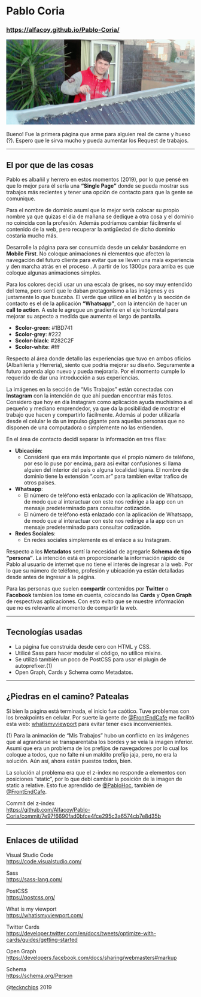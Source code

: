 # Pablo Coria
### https://alfacoy.github.io/Pablo-Coria/

![Pablito](./app/image/readme-pablo.png)

Bueno! Fue la primera página que arme para alguien real de carne y hueso (?). Espero que le sirva mucho y pueda aumentar los Request de trabajos.

---

## El por que de las cosas

Pablo es albañil y herrero en estos momentos (2019), por lo que pensé en que lo mejor para él sería una **“Single Page”** donde se pueda mostrar sus trabajos más recientes y tener una opción de contacto para que la gente se comunique.

Para el nombre de dominio asumí que lo mejor sería colocar su propio nombre ya que quizas el dia de mañana se dedique a otra cosa y el dominio no coincida con la profesión. Además podríamos cambiar fácilmente el contenido de la web, pero recuperar la antigüedad de dicho dominio costaría mucho más.

Desarrolle la página  para ser consumida desde un celular basándome en  **Mobile First**. No coloque animaciones ni elementos que afecten la navegación del futuro cliente para evitar que se lleven una mala experiencia y den marcha atrás en el proceso . A partir de los 1300px para arriba es que coloque algunas animaciones simples.

Para los colores decidí usar un una escala de grises, no soy muy entendido del tema, pero sentí que le daban protagonismo a las imágenes y es justamente lo que buscaba. El verde que utilicé en el botón y la sección de contacto es el de la aplicación **“Whatsapp”**, con la intención de hacer un **call to action**. A este le agregue un gradiente en el eje horizontal para mejorar su aspecto a medida que aumenta el largo de pantalla.

* **$color-green**: #1BD741
* **$color-grey**: #222
* **$color-black**: #282C2F
* **$color-white**: #fff

Respecto al área donde detallo las experiencias que tuvo en ambos oficios (Albañilería y Herrería), siento que podría mejorar su diseño. Seguramente a futuro aprenda algo nuevo y pueda mejorarla. Por el momento cumple lo requerido de dar una introducción a sus experiencias.

La imágenes en la sección de “Mis Trabajos” están conectadas con **Instagram** con la intención de que ahí puedan encontrar más fotos. Considero que hoy en día Instagram como aplicación ayuda muchisimo a el pequeño y mediano emprendedor, ya que da la posibilidad de mostrar el trabajo que hacen y compartirlo fácilmente. Además al poder utilizarla desde el celular le da un impulso gigante para aquellas personas que no disponen de una computadora o simplemente no las entienden.

En el área de contacto decidí separar la información en tres filas:
* **Ubicación**:
  * Consideré que era más importante que el propio número de teléfono, por eso lo puse por encima, para así evitar            confusiones si llama alguien del interior del país o alguna localidad lejana. El nombre de dominio tiene la extensión “.com.ar” para tambien evitar trafico de otros paises. 
* **Whatsapp**:
  * El número de teléfono está enlazado con la aplicación de Whatsapp, de modo que al interactuar con este nos redirige a la app con un mensaje predeterminado para consultar cotización.
  * El número de teléfono está enlazado con la aplicación de Whatsapp, de modo que al interactuar con este nos redirige a la app con un mensaje predeterminado para consultar cotización.
* **Redes Sociales**:
  * En redes sociales simplemente es el enlace a su Instagram.

Respecto a los **Metadatos** sentí la necesidad de agregarle **Schema de tipo “persona”**. La intención está en proporcionarle la información rápido de Pablo al usuario de internet  que no tiene el interés de ingresar a la web. Por lo que su número de teléfono, profesión y ubicación ya están detalladas desde antes de ingresar a la página.

Para las personas que suelen **compartir** contenidos por **Twitter** o **Facebook** tambien los tome en cuenta, colocando las **Cards** y **Open Graph** de respectivas aplicaciones. Con esto evito que se muestre información que no es relevante al momento de compartir la web.

---

## Tecnologías usadas

* La página fue construida desde cero con HTML y CSS. 
* Utilicé Sass para hacer modular el código, no utilice mixins.
* Se utilizó también un poco de PostCSS para usar el plugin de autoprefixer.(1)
* Open Graph, Cards y Schema como Metadatos.

---

## ¿Piedras en el camino? Patealas

Si bien la página está terminada, el inicio fue caótico. Tuve problemas con los breakpoints en celular. Por suerte la gente de [@FrontEndCafe](https://twitter.com/FrontEndCafe) me facilitó esta web: [whatismyviewport](https://whatismyviewport.com/) para evitar tener esos inconvenientes.

(1) Para la animación de “Mis Trabajos” hubo un conflicto en las imágenes que al agrandarse se transparentaba los bordes y se veía la imagen inferior. Asumi que era un problema de los prefijos de navegadores por lo cual los coloque a todos, que no falte ni un maldito prefijo jaja, pero, no era la solución. Aún así, ahora están puestos todos, bien.

La solución al problema era que el z-index no responde a elementos con posiciones “static”, por lo que debí cambiar la posición de la imagen de static a relative. Esto fue aprendido de [@PabloHoc](https://twitter.com/pablohoc), también de [@FrontEndCafe](https://twitter.com/FrontEndCafe).

Commit del z-index  
https://github.com/Alfacoy/Pablo-Coria/commit/7e97f6690fad0bfce4fce295c3a6574cb7e8d35b

---

## Enlaces de utilidad

Visual Studio Code  
https://code.visualstudio.com/

Sass  
https://sass-lang.com/

PostCSS  
https://postcss.org/

What is my viewport    
https://whatismyviewport.com/

Twitter Cards  
https://developer.twitter.com/en/docs/tweets/optimize-with-cards/guides/getting-started

Open Graph  
https://developers.facebook.com/docs/sharing/webmasters#markup

Schema  
https://schema.org/Person



@[tecknchips](https://twitter.com/tecknchips) 2019
